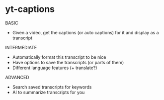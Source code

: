# yt-captions

BASIC
- Given a video, get the captions (or auto captions) for it and display as a transcript

INTERMEDIATE
- Automatically format this transcript to be nice
- Have options to save the transcripts (or parts of them)
- Different language features (+ translate?)

ADVANCED
- Search saved transcripts for keywords
- AI to summarize transcripts for you
